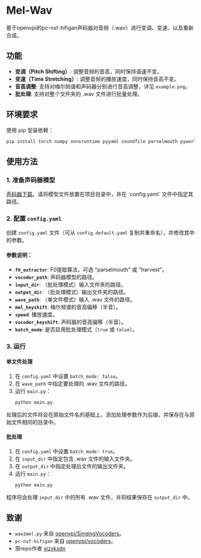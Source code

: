# Mel-Wav

基于openvpi的pc-nsf-hifigan声码器对音频（.wav）进行变调、变速、以及重新合成。

## 功能

  * **变调（Pitch Shifting）**: 调整音频的音高，同时保持语速不变。
  * **变速（Time Stretching）**: 调整音频的播放速度，同时保持音高不变。
  * **音高调整**: 支持对梅尔频谱和声码器分别进行音高调整，详见 `example.png`。
  * **批处理**: 支持对整个文件夹的 .wav 文件进行批量处理。

## 环境要求

使用 pip 安装依赖：

```bash
pip install torch numpy onnxruntime pyyaml soundfile parselmouth pyworld
```

## 使用方法

### 1\. 准备声码器模型

[声码器下载]([https://github.com/openvpi/SingingVocoders](https://github.com/openvpi/vocoders/releases/tag/pc-nsf-hifigan-44.1k-hop512-128bin-2025.02))。请将模型文件放置在项目目录中，并在 `config.yaml` 文件中指定其路径。

### 2\. 配置 `config.yaml`

创建 `config.yaml` 文件（可从 `config.default.yaml` 复制并重命名），并修改其中的参数。

#### 参数说明：

  * **`f0_extractor`**: F0提取算法，可选 "parselmouth" 或 "harvest"。
  * **`vocoder_path`**: 声码器模型的路径。
  * **`input_dir`**: （批处理模式）输入文件夹的路径。
  * **`output_dir`**: （批处理模式）输出文件夹的路径。
  * **`wave_path`**: （单文件模式）输入 .wav 文件的路径。
  * **`mel_keyshift`**: 梅尔频谱的音高偏移（半音）。
  * **`speed`**: 播放速度。
  * **`vocoder_keyshift`**: 声码器的音高偏移（半音）。
  * **`batch_mode`**: 是否启用批处理模式（`true` 或 `false`）。

### 3\. 运行

#### 单文件处理

1.  在 `config.yaml` 中设置 `batch_mode: false`。
2.  在 `wave_path` 中指定要处理的 .wav 文件的路径。
3.  运行 `main.py`：
    ```bash
    python main.py
    ```

处理后的文件将会在原始文件名的基础上，添加处理参数作为后缀，并保存在与原始文件相同的目录中。

#### 批处理

1.  在 `config.yaml` 中设置 `batch_mode: true`。
2.  在 `input_dir` 中指定包含 .wav 文件的输入文件夹。
3.  在 `output_dir` 中指定处理后文件的输出文件夹。
4.  运行 `main.py`：
    ```bash
    python main.py
    ```

程序将会处理 `input_dir` 中的所有 .wav 文件，并将结果保存在 `output_dir` 中。

## 致谢

  *  `wav2mel.py` 来自 [openvpi/SingingVocoders](https://github.com/openvpi/SingingVocoders)。
  *  `pc-nsf-hifigan` 来自 [openvpi/vocoders](https://github.com/openvpi/vocoders)。
  *  原repo作者 [yjzxkxdn](https://github.com/yjzxkxdn)
